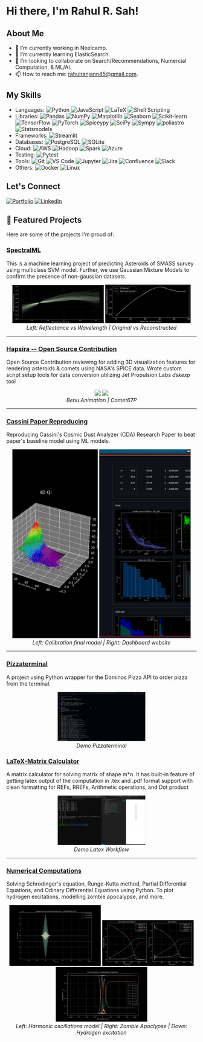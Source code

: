# Hi there, I'm Rahul R. Sah!

## About Me
- 🔭 I’m currently working in Neelcamp.
- 🌱 I’m currently learning ElasticSearch.
- 👯 I’m looking to collaborate on Search/Recommendations, Numercial Computation, & ML/AI.
- 📫 How to reach me: rahulranjann45@gmail.com.

## My Skills
- Languages: ![Python](https://img.shields.io/badge/-Python-3776AB?logo=python&logoColor=white) ![JavaScript](https://img.shields.io/badge/-JavaScript-F7DF1E?logo=javascript&logoColor=black) ![LaTeX](https://img.shields.io/badge/-LaTeX-008080?logo=latex&logoColor=white) ![Shell Scripting](https://img.shields.io/badge/-Shell%20Scripting-121011?logo=gnu-bash&logoColor=white)
- Libraries: ![Pandas](https://img.shields.io/badge/-Pandas-150458?logo=pandas&logoColor=white) ![NumPy](https://img.shields.io/badge/-NumPy-013243?logo=numpy&logoColor=white) ![Matplotlib](https://img.shields.io/badge/-Matplotlib-11557C?logo=python&logoColor=white) ![Seaborn](https://img.shields.io/badge/-Seaborn-008ABC?logo=python&logoColor=white) ![Scikit-learn](https://img.shields.io/badge/-Scikit%20Learn-F7931E?logo=scikit-learn&logoColor=white) ![TensorFlow](https://img.shields.io/badge/-TensorFlow-FF6F00?logo=tensorflow&logoColor=white) ![PyTorch](https://img.shields.io/badge/-PyTorch-EE4C2C?logo=pytorch&logoColor=white) ![Spiceypy](https://img.shields.io/badge/-Spiceypy-FFD800?logo=python&logoColor=white) ![SciPy](https://img.shields.io/badge/-SciPy-8CAAE6?logo=python&logoColor=white) ![Sympy](https://img.shields.io/badge/-Sympy-3B5526?logo=python&logoColor=white) ![poliastro](https://img.shields.io/badge/-poliastro-FFD800?logo=python&logoColor=white) ![Statsmodels](https://img.shields.io/badge/-Statsmodels-FFD800?logo=python&logoColor=white)
- Frameworks: ![Streamlit](https://img.shields.io/badge/-Streamlit-FF4B4B?logo=streamlit&logoColor=white)
- Databases: ![PostgreSQL](https://img.shields.io/badge/-PostgreSQL-336791?logo=postgresql&logoColor=white) ![SQLite](https://img.shields.io/badge/-SQLite-003B57?logo=sqlite&logoColor=white)
- Cloud: ![AWS](https://img.shields.io/badge/-AWS-232F3E?logo=amazon-aws&logoColor=white) ![Hadoop](https://img.shields.io/badge/-Hadoop-FF652F?logo=apache-hadoop&logoColor=white) ![Spark](https://img.shields.io/badge/-Spark-E25A1C?logo=apache-spark&logoColor=white) ![Azure](https://img.shields.io/badge/-Azure-0089D6?logo=microsoft-azure&logoColor=white)
- Testing: ![Pytest](https://img.shields.io/badge/-Pytest-0A9EDC?logo=pytest&logoColor=white)
- Tools: ![Git](https://img.shields.io/badge/-Git-F05032?logo=git&logoColor=white) ![VS Code](https://img.shields.io/badge/-VS%20Code-007ACC?logo=visual-studio-code&logoColor=white) ![Jupyter](https://img.shields.io/badge/-Jupyter-F37626?logo=jupyter&logoColor=white) ![Jira](https://img.shields.io/badge/-Jira-0052CC?logo=jira&logoColor=white) ![Confluence](https://img.shields.io/badge/-Confluence-172B4D?logo=confluence&logoColor=white) ![Slack](https://img.shields.io/badge/-Slack-4A154B?logo=slack&logoColor=white)
- Others: ![Docker](https://img.shields.io/badge/-Docker-2496ED?logo=docker&logoColor=white) ![Linux](https://img.shields.io/badge/-Linux-FCC624?logo=linux&logoColor=black)


<!-- ## GitHub Stats
![Your GitHub Stats](https://github-readme-stats.vercel.app/api?username=rahulranjansah&show_icons=true&theme=radical)
![Top Languages](https://github-readme-stats.vercel.app/api/top-langs/?username=rahulranjansah&layout=compact&theme=radical)
![GitHub Streak](https://streak-stats.demolab.com?user=rahulranjansah&theme=radical) -->

## Let's Connect
[![Portfolio](https://img.shields.io/badge/-Portfolio-FF7139?style=for-the-badge)](https://rahulranjansah.github.io/)
[![LinkedIn](https://img.shields.io/badge/-LinkedIn-0A66C2?style=for-the-badge&logo=linkedin)](https://linkedin.com/in/rahulranjansah/)

## 🚀 Featured Projects

Here are some of the projects I'm proud of:

### [SpectralML](https://github.com/rahulranjansah/SpectralML)
This is a machine learning project of predicting Asteroids of SMASS survey using multiclass SVM model. Further, we use Gaussian Mixture Models to confirm the presence of non-gaussian datasets.

<div align="center">
  <img src="https://raw.githubusercontent.com/rahulranjansah/SpectralML/refs/heads/main/img/signals.png" width="48%" />
  <img src="https://raw.githubusercontent.com/rahulranjansah/SpectralML/refs/heads/main/img/signal_reconstruction_autoencoder.png" width="45%" />
  <br />
  <em>Left: Reflectance vs Wavelength | Original vs Reconstructed </em>
</div>

---

### [Hapsira -- Open Source Contribution](https://github.com/rahulranjansah/hapsira)
Open Source Contribution reviewing for adding 3D visualization features for rendering asteroids & comets using NASA's SPICE data. Wrote custom script setup tools for data conversion utilizing Jet Propulsion Labs *dskexp* tool

<div align="center">
  <img src="https://raw.githubusercontent.com/rahulranjansah/Animations/main/models/benu.gif" width="46%" />
    <img src="https://raw.githubusercontent.com/rahulranjansah/Animations/main/models/Comet67P.gif" width="45%" />
  <br />
  <em>Benu Animation | Comet67P</em>
</div>


---

### [Cassini Paper Reproducing](https://github.com/rahulranjansah/SpectralML)
Reproducing Cassini's Cosmic Dust Analyzer (CDA) Research Paper to beat paper's baseline model using ML models.

<div align="center">
  <img src="https://raw.githubusercontent.com/rahulranjansah/cassini/refs/heads/main/img/val_ml_cali.png" style="width: 45%; height: 500px; object-fit: cover;" />
  <img src="https://raw.githubusercontent.com/rahulranjansah/cassini/refs/heads/main/img/streamlit.png" style="width: 48%; height: 500px; object-fit: cover;" />
  <br />
  <em>Left: Calibration final model | Right: Dashboard website</em>
</div>

---

### [Pizzaterminal](https://github.com/rahulranjansah/pizzaterminal/tree/master)

A project using Python wrapper for the Dominos Pizza API to order pizza from the terminal.


<div align="center">
  <img src="https://raw.githubusercontent.com/rahulranjansah/pizzaterminal/refs/heads/master/pizzaterminaldemo.png" width="46%" />
  <br />
  <em>Demo Pizzaterminal</em>
</div>

### [LaTeX-Matrix Calculator](https://github.com/rahulranjansah/LaTeX-Matrix-Calculator-python)

A matrix calculator for solving matrix of shape m*n. It has built-in feature of getting latex output of the computation in .tex and .pdf format support with clean formatting for REFs, RREFs, Arithmetic operations, and Dot product

<div align="center">
  <img src="./img/matrix_latex.png" width="46%" />
  <br />
  <em>Demo Latex Workflow</em>
</div>

---

### [Numerical Computations](https://github.com/rahulranjansah/Phy-504)

Solving Schrodinger's equation, Runge-Kutta method, Partial Differential Equations, and Odinary Differential Equations using Python. To plot hydrogen excitations, modelling zombie apocalypse, and more.

<div align="center">
  <img src="https://raw.githubusercontent.com/rahulranjansah/Phy-504/refs/heads/main/results/harmonicosicillation10e10.png"  style="width: 48%; object-fit: cover;" />
  <img src="https://raw.githubusercontent.com/rahulranjansah/Phy-504/refs/heads/main/results/zombie_apoclypse.png" style="width: 48%;" />
  <img src="https://raw.githubusercontent.com/rahulranjansah/Phy-504/refs/heads/main/results/hydrogenexcitation.png" style="width: 48%; object-fit: cover;" />
  <br />
  <em>Left: Harmonic oscillations model | Right: Zombie Apoclypse | Down: Hydrogen excitation</em>
</div>